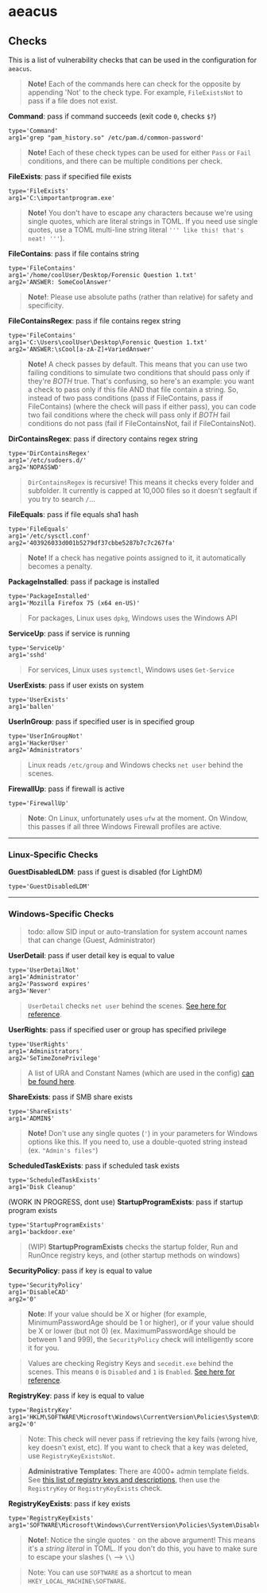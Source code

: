 # aeacus

## Checks

This is a list of vulnerability checks that can be used in the configuration for `aeacus`.

> __Note!__ Each of the commands here can check for the opposite by appending 'Not' to the check type. For example, `FileExistsNot` to pass if a file does not exist.

__Command__: pass if command succeeds (exit code `0`, checks `$?`)
```
type='Command'
arg1='grep "pam_history.so" /etc/pam.d/common-password'
```
> __Note!__ Each of these check types can be used for either `Pass` or `Fail` conditions, and there can be multiple conditions per check.

__FileExists__: pass if specified file exists
```
type='FileExists'
arg1='C:\importantprogram.exe'
```

> __Note!__ You don't have to escape any characters because we're using single quotes, which are literal strings in TOML. If you need use single quotes, use a TOML multi-line string literal `''' like this! that's neat! '''`).

__FileContains__: pass if file contains string
```
type='FileContains'
arg1='/home/coolUser/Desktop/Forensic Question 1.txt'
arg2='ANSWER: SomeCoolAnswer'
```

> __Note!__: Please use absolute paths (rather than relative) for safety and specificity.

__FileContainsRegex__: pass if file contains regex string
```
type='FileContains'
arg1='C:\Users\coolUser\Desktop\Forensic Question 1.txt'
arg2='ANSWER:\sCool[a-zA-Z]+VariedAnswer'
```

> __Note!__ A check passes by default. This means that you can use two failing conditions to simulate two conditions that should pass only if they're _BOTH_ true. That's confusing, so here's an example: you want a check to pass only if this file AND that file contain a string. So, instead of two pass conditions (pass if FileContains, pass if FileContains) (where the check will pass if either pass), you can code two fail conditions where the check will pass only if _BOTH_ fail conditions do not pass (fail if FileContainsNot, fail if FileContainsNot).

__DirContainsRegex__: pass if directory contains regex string
```
type='DirContainsRegex'
arg1='/etc/sudoers.d/'
arg2='NOPASSWD'
```
> `DirContainsRegex` is recursive! This means it checks every folder and subfolder. It currently is capped at 10,000 files so it doesn't segfault if you try to search `/`...

__FileEquals__: pass if file equals sha1 hash
```
type='FileEquals'
arg1='/etc/sysctl.conf'
arg2='403926033d001b5279df37cbbe5287b7c7c267fa'
```

> __Note!__ If a check has negative points assigned to it, it automatically becomes a penalty.

__PackageInstalled__: pass if package is installed
```
type='PackageInstalled'
arg1='Mozilla Firefox 75 (x64 en-US)'
```

> For packages, Linux uses `dpkg`, Windows uses the Windows API

__ServiceUp__: pass if service is running
```
type='ServiceUp'
arg1='sshd'
```

> For services, Linux uses `systemctl`, Windows uses `Get-Service`

__UserExists__: pass if user exists on system
```
type='UserExists'
arg1='ballen'
```

__UserInGroup__: pass if specified user is in specified group
```
type='UserInGroupNot'
arg1='HackerUser'
arg2='Administrators'
```

> Linux reads `/etc/group` and Windows checks `net user` behind the scenes.

__FirewallUp__: pass if firewall is active
```
type='FirewallUp'
```

> __Note__: On Linux, unfortunately uses `ufw` at the moment. On Window, this passes if all three Windows Firewall profiles are active.

<hr>

### Linux-Specific Checks

__GuestDisabledLDM__: pass if guest is disabled (for LightDM)
```
type='GuestDisabledLDM'
```
<hr>

### Windows-Specific Checks

> todo: allow SID input or auto-translation for system account names that can change (Guest, Administrator)

__UserDetail__: pass if user detail key is equal to value
```
type='UserDetailNot'
arg1='Administrator'
arg2='Password expires'
arg3='Never'
```

> `UserDetail` checks `net user` behind the scenes. [See here for reference](userproperties.md).

__UserRights__: pass if specified user or group has specified privilege
```
type='UserRights'
arg1='Administrators'
arg2='SeTimeZonePrivilege'
```

> A list of URA and Constant Names (which are used in the config) [can be found here](https://docs.microsoft.com/en-us/windows/security/threat-protection/security-policy-settings/user-rights-assignment).

__ShareExists__: pass if SMB share exists
```
type='ShareExists'
arg1='ADMIN$'
```

> __Note!__ Don't use any single quotes (`'`) in your parameters for Windows options like this. If you need to, use a double-quoted string instead (ex. `"Admin's files"`)

__ScheduledTaskExists__: pass if scheduled task exists
```
type='ScheduledTaskExists'
arg1='Disk Cleanup'
```

(WORK IN PROGRESS, dont use)
__StartupProgramExists__: pass if startup program exists
```
type='StartupProgramExists'
arg1='backdoor.exe'
```

> (WIP) __StartupProgramExists__ checks the startup folder, Run and RunOnce registry keys, and (other startup methods on windows)

__SecurityPolicy__: pass if key is equal to value
```
type='SecurityPolicy'
arg1='DisableCAD'
arg2='0'
```

> __Note__: If your value should be X or higher (for example, MinimumPasswordAge should be 1 or higher), or if your value should be X or lower (but not 0) (ex. MaximumPasswordAge should be between 1 and 999), the `SecurityPolicy` check will intelligently score it for you.

> Values are checking Registry Keys and `secedit.exe` behind the scenes. This means `0` is `Disabled` and `1` is `Enabled`. [See here for reference](securitypolicy.md).

__RegistryKey__: pass if key is equal to value
```
type='RegistryKey'
arg1='HKLM\SOFTWARE\Microsoft\Windows\CurrentVersion\Policies\System\DisableCAD'
arg2='0'
```

> Note: This check will never pass if retrieving the key fails (wrong hive, key doesn't exist, etc). If you want to check that a key was deleted, use `RegistryKeyExistsNot`.

> __Administrative Templates__: There are 4000+ admin template fields. See [this list of registry keys and descriptions](https://docs.google.com/spreadsheets/d/1N7uuke4Jg1R9FBhj8o5dxJQtEntQlea0McYz5upaiTk/edit?usp=sharing), then use the `RegistryKey` or `RegistryKeyExists` check.

__RegistryKeyExists__: pass if key exists
```
type='RegistryKeyExists'
arg1='SOFTWARE\Microsoft\Windows\CurrentVersion\Policies\System\DisableCAD'
```

> __Note!__: Notice the single quotes `'` on the above argument! This means it's a _string literal_ in TOML. If you don't do this, you have to make sure to escape your slashes (`\` --> `\\`)

> Note: You can use `SOFTWARE` as a shortcut to mean `HKEY_LOCAL_MACHINE\SOFTWARE`.
